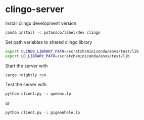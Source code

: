 # clingo-server

Install clingo development version

```sh
conda install -c potassco/label/dev clingo
```

Set path variables to shared clingo library

```sh
export CLINGO_LIBRARY_PATH=/scratch/miniconda/envs/test/lib
export LD_LIBRARY_PATH=/scratch/miniconda/envs/test/lib
```

Start the server with

```sh
cargo +nightly run
```

Test the server with

```sh
python client.py -i queens.lp
```

or

```sh
python client.py -i pigeonhole.lp
```
